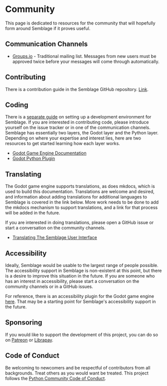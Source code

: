 # Community

This page is dedicated to resources for the community that will hopefully form around Semblage if it proves useful.

## Communication Channels

* [Groups.io](https://groups.io/g/semblage) - Traditional mailing list. Messages from new users must be approved twice before your messages will come through automatically.

## Contributing

There is a contribution guide in the Semblage GitHub repository. [Link](https://github.com/7BIndustries/Semblage/blob/master/CONTRIBUTING.md).

## Coding

There is a [separate guide](developer_setup.md) on setting up a development environment for Semblage. If you are interested in contributing code, please introduce yourself on the issue tracker or in one of the communication channels. Semblage has essentially two layers, the Godot layer and the Python layer. Depending on where your expertise and interest lies, here are two resources to get started learning how each layer works.

* [Godot Game Engine Documentation](https://docs.godotengine.org/en/stable/)
* [Godot Python Plugin](https://github.com/touilleMan/godot-python)

## Translating

The Godot game engine supports translations, as does mkdocs, which is used to build this documentation. Translations are welcome and desired, and information about adding translations for additional languages to Semblage is covered in the link below. More work needs to be done to add the mkdocs mechanism to support translations, and a link for that process will be added in the future.

If you are interested in doing translations, please open a GitHub issue or start a conversation on the community channels.

* [Translating The Semblage User Interface](ui_translation.md)

## Accessibility

Ideally, Semblage would be usable to the largest range of people possible. The accessibility support in Semblage is non-existent at this point, but there is a desire to improve this situation in the future. If you are someone who has an interest in accessibility, please start a conversation on the community channels or in a GitHub issues.

For reference, there is an accessibility plugin for the Godot game engine [here](https://github.com/lightsoutgames/godot-accessibility). That may be a starting point for Semblage's accessibility support in the future.

## Sponsoring

If you would like to support the development of this project, you can do so on [Patreon](https://www.patreon.com/jmwright) or [Librapay](https://liberapay.com/jmwright/).

## Code of Conduct

Be welcoming to newcomers and be respectful of contributors from all backgrounds. Treat others as you would want be treated. This project follows the [Python Community Code of Conduct](https://www.python.org/psf/codeofconduct/).
